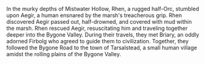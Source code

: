 In the murky depths of Mistwater Hollow, Rhen, a rugged half-Orc, stumbled upon Aegir, a human ensnared by the marsh's treacherous grip. Rhen discovered Aegir passed out, half-drowned, and covered with mud within the marsh. Rhen rescued Aegir, resuscitating him and traveling together deeper into the Bygone Valley. During their travels, they met Briary, an oddly adorned Firbolg who agreed to guide them to civilization. Together, they followed the Bygone Road to the town of Tarsalstead, a small human village amidst the rolling plains of the Bygone Valley.